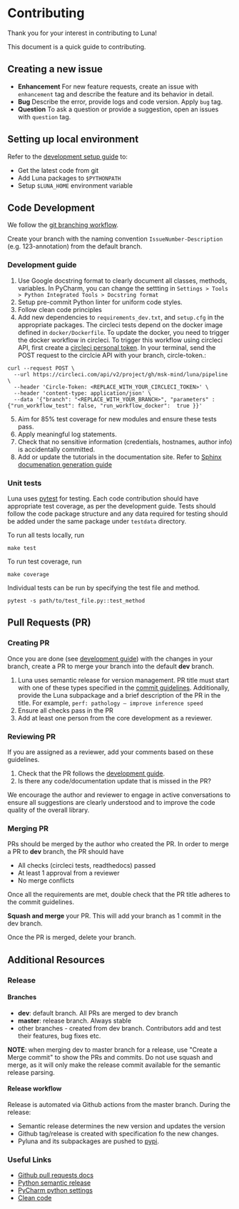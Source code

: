 # Contributing

Thank you for your interest in contributing to Luna!

This document is a quick guide to contributing.

## Creating a new issue
- **Enhancement**
  For new feature requests, create an issue with `enhancement` tag and describe the feature and its behavior in detail.
- **Bug**
  Describe the error, provide logs and code version. Apply `bug` tag.
- **Question**
  To ask a question or provide a suggestion, open an issues with `question` tag.

## Setting up local environment

Refer to the [development setup guide](https://pyluna.readthedocs.io/en/latest/dev.html#development-setup-instructions)
to:
- Get the latest code from git
- Add Luna packages to `$PYTHONPATH`
- Setup `$LUNA_HOME` environment variable

## Code Development

We follow the [git branching workflow](https://git-scm.com/book/en/v2/Git-Branching-Branching-Workflows/).

Create your branch with the naming convention `IssueNumber-Description` (e.g. 123-annotation) from the default branch.

### Development guide
1. Use Google docstring format to clearly document all classes, methods, variables.
  In PyCharm, you can change the settting in `Settings > Tools > Python Integrated Tools > Docstring format`
2. Setup pre-commit Python linter for uniform code styles.
3. Follow clean code principles
4. Add new dependencies to `requirements_dev.txt`, and `setup.cfg` in the appropriate packages.
The circleci tests depend on the docker image defined in `docker/Dockerfile`. To update the docker, you need to trigger the docker workflow in circleci.
To trigger this workflow using circleci API, first create a [circleci personal token](https://circleci.com/docs/2.0/managing-api-tokens/#creating-a-personal-api-token).
In your terminal, send the POST request to the circlcie API with your branch, circle-token.:
```
curl --request POST \
  --url https://circleci.com/api/v2/project/gh/msk-mind/luna/pipeline \
  --header 'Circle-Token: <REPLACE_WITH_YOUR_CIRCLECI_TOKEN>' \
  --header 'content-type: application/json' \
  --data '{"branch": "<REPLACE_WITH_YOUR_BRANCH>", "parameters" : {"run_workflow_test": false, "run_workflow_docker":  true }}'
```
5. Aim for 85% test coverage for new modules and ensure these tests pass.
6. Apply meaningful log statements.
7. Check that no sensitive information (credentials, hostnames, author info) is accidentally committed.
8. Add or update the tutorials in the documentation site. 
  Refer to [Sphinx documenation generation guide](https://pyluna.readthedocs.io/en/latest/dev.html#documentation-generation)

### Unit tests
Luna uses [pytest](https://docs.pytest.org) for testing.
Each code contribution should have appropriate test coverage, as per the development guide.
Tests should follow the code package structure and any data required for testing should be added under the same package under `testdata` directory.

To run all tests locally, run
```
make test
```

To run test coverage, run
```
make coverage
```

Individual tests can be run by specifying the test file and method.
```
pytest -s path/to/test_file.py::test_method
```

## Pull Requests (PR)

### Creating PR

Once you are done (see [development guide](#development-guide)) with the changes in your branch, create a PR to merge your branch into the default **dev** branch.

1. Luna uses semantic release for version management. PR title must start with one of these types specified in the [commit guidelines](https://github.com/angular/angular.js/blob/master/DEVELOPERS.md#-git-commit-guidelines).
Additionally, provide the Luna subpackage and a brief description of the PR in the title.
For example, `perf: pathology – improve inference speed`
2. Ensure all checks pass in the PR
3. Add at least one person from the core development as a reviewer.

### Reviewing PR

If you are assigned as a reviewer, add your comments based on these guidelines.

1. Check that the PR follows the [development guide](#development-guide).
2. Is there any code/documentation update that is missed in the PR?

We encourage the author and reviewer to engage in active conversations to ensure all suggestions are clearly understood
and to improve the code quality of the overall library.

### Merging PR

PRs should be merged by the author who created the PR.
In order to merge a PR to **dev** branch, the PR should have
- All checks (circleci tests, readthedocs) passed
- At least 1 approval from a reviewer
- No merge conflicts

Once all the requirements are met, double check that the PR title adheres to the commit guidelines.

**Squash and merge** your PR. This will add your branch as 1 commit in the dev branch.

Once the PR is merged, delete your branch.

## Additional Resources

### Release 
#### Branches

- **dev**: default branch. All PRs are merged to dev branch
- **master**: release branch. Always stable
- other branches - created from dev branch. Contributors add and test their features, bug fixes etc.

**NOTE**: when merging dev to master branch for a release, use "Create a Merge commit" to show the PRs and commits.
Do not use squash and merge, as it will only make the release commit available for the semantic release parsing.

#### Release workflow

Release is automated via Github actions from the master branch. During the release:
-	Semantic release determines the new version and updates the version
-	Github tag/release is created with specification fo the new changes.
-	Pyluna and its subpackages are pushed to [pypi](https://pypi.org/project/pyluna/).
     
### Useful Links
- [Github pull requests docs](https://docs.github.com/en/pull-requests)
- [Python semantic release](https://python-semantic-release.readthedocs.io/en/latest/)
- [PyCharm python settings](https://www.jetbrains.com/help/pycharm/settings-tools-python-integrated-tools.html)
- [Clean code](https://learning.oreilly.com/library/view/clean-code/9780136083238/)
